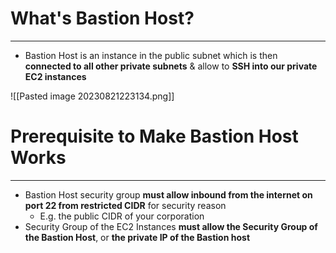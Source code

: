 # What's Bastion Host?
---

* Bastion Host is an instance in the public subnet which is then **connected to all other private subnets** & allow to **SSH into our private EC2 instances**

![[Pasted image 20230821223134.png]]

# Prerequisite to Make Bastion Host Works
---

* Bastion Host security group **must allow inbound from the internet on port 22 from restricted CIDR** for security reason
	* E.g. the public CIDR of your corporation
* Security Group of the EC2 Instances **must allow the Security Group of the Bastion Host**, or **the private IP of the Bastion host**